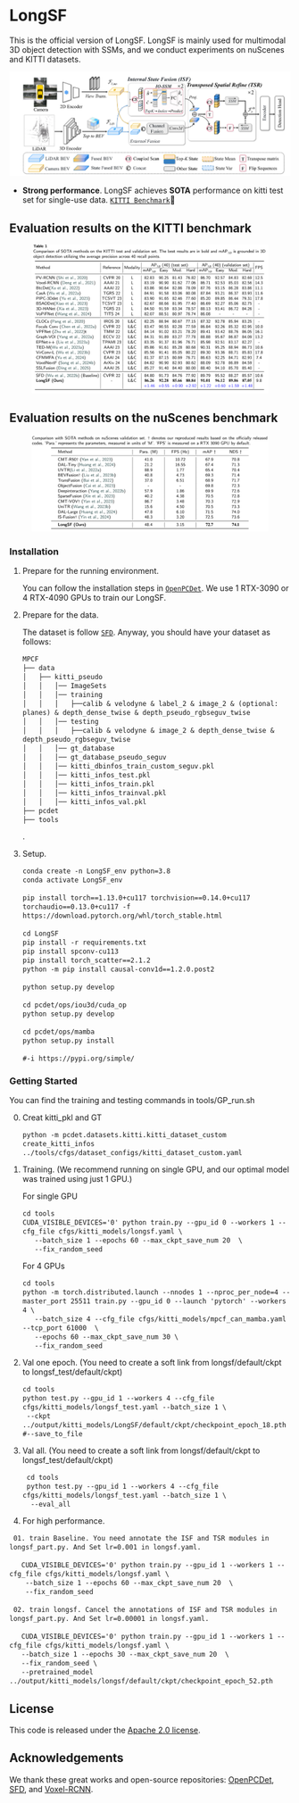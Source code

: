 # LongSF
This is the official version of LongSF. LongSF is mainly used for multimodal 3D object detection with SSMs, and we conduct experiments on nuScenes and KITTI datasets.

![](./Figures/LongSF.png)

* **Strong performance**. LongSF achieves **SOTA** performance on kitti test set for single-use data. [`KITTI Benchmark`](https://www.cvlibs.net/datasets/kitti/eval_object.php?obj_benchmark=3d)💪

## Evaluation results on the KITTI benchmark
<figure>
  <img src="./Figures/Kitti.png" alt="table">
  <figcaption style="text-align: center;"></figcaption>
</figure>

## Evaluation results on the nuScenes benchmark
<figure>
  <img src="./Figures/nuScenes.png" alt="table">
  <figcaption style="text-align: center;"></figcaption>
</figure>





### Installation
1.  Prepare for the running environment. 

    You can  follow the installation steps in [`OpenPCDet`](https://github.com/open-mmlab/OpenPCDet). We use 1 RTX-3090 or 4 RTX-4090 GPUs to train our LongSF.

2. Prepare for the data.  
    
    The dataset is follow [`SFD`](https://github.com/LittlePey/SFD). Anyway, you should have your dataset as follows:

    ```
    MPCF
    ├── data
    │   ├── kitti_pseudo
    │   │   │── ImageSets
    │   │   │── training
    │   │   │   ├──calib & velodyne & label_2 & image_2 & (optional: planes) & depth_dense_twise & depth_pseudo_rgbseguv_twise
    │   │   │── testing
    │   │   │   ├──calib & velodyne & image_2 & depth_dense_twise & depth_pseudo_rgbseguv_twise
    │   │   │── gt_database
    │   │   │── gt_database_pseudo_seguv
    │   │   │── kitti_dbinfos_train_custom_seguv.pkl
    │   │   │── kitti_infos_test.pkl
    │   │   │── kitti_infos_train.pkl
    │   │   │── kitti_infos_trainval.pkl
    │   │   │── kitti_infos_val.pkl
    ├── pcdet
    ├── tools
    ```
    .

3. Setup.

    ```
    conda create -n LongSF_env python=3.8
    conda activate LongSF_env
    
    pip install torch==1.13.0+cu117 torchvision==0.14.0+cu117 torchaudio==0.13.0+cu117 -f https://download.pytorch.org/whl/torch_stable.html
    
    cd LongSF
    pip install -r requirements.txt
    pip install spconv-cu113
    pip install torch_scatter==2.1.2
    python -m pip install causal-conv1d==1.2.0.post2
    
    python setup.py develop
    
    cd pcdet/ops/iou3d/cuda_op
    python setup.py develop
    
    cd pcdet/ops/mamba
    python setup.py install
    
    #-i https://pypi.org/simple/ 

    ```

### Getting Started

   You can find the training and testing commands in tools/GP_run.sh

0. Creat kitti_pkl and GT  

    ```
    python -m pcdet.datasets.kitti.kitti_dataset_custom create_kitti_infos ../tools/cfgs/dataset_configs/kitti_dataset_custom.yaml
    ```
    
1.  Training. (We recommend running on single GPU, and our optimal model was trained using just 1 GPU.)

    For single GPU 
    ```
    cd tools
    CUDA_VISIBLE_DEVICES='0' python train.py --gpu_id 0 --workers 1 --cfg_file cfgs/kitti_models/longsf.yaml \
       --batch_size 1 --epochs 60 --max_ckpt_save_num 20  \
       --fix_random_seed
    ```
    
    For 4 GPUs
    ```
    cd tools
    python -m torch.distributed.launch --nnodes 1 --nproc_per_node=4 --master_port 25511 train.py --gpu_id 0 --launch 'pytorch' --workers 4 \
       --batch_size 4 --cfg_file cfgs/kitti_models/mpcf_can_mamba.yaml  --tcp_port 61000  \
       --epochs 60 --max_ckpt_save_num 30 \
       --fix_random_seed
    ```

2. Val one epoch.  (You need to create a soft link from longsf/default/ckpt to longsf_test/default/ckpt)

    ```
    cd tools
    python test.py --gpu_id 1 --workers 4 --cfg_file cfgs/kitti_models/longsf_test.yaml --batch_size 1 \
     --ckpt ../output/kitti_models/LongSF/default/ckpt/checkpoint_epoch_18.pth #--save_to_file 
    ```
3. Val all. (You need to create a soft link from longsf/default/ckpt to longsf_test/default/ckpt)
   ```
    cd tools
    python test.py --gpu_id 1 --workers 4 --cfg_file cfgs/kitti_models/longsf_test.yaml --batch_size 1 \
     --eval_all
   ```
4.  For high performance.
   ```
    01. train Baseline. You need annotate the ISF and TSR modules in longsf_part.py. And Set lr=0.001 in longsf.yaml.
  
      CUDA_VISIBLE_DEVICES='0' python train.py --gpu_id 1 --workers 1 --cfg_file cfgs/kitti_models/longsf.yaml \
       --batch_size 1 --epochs 60 --max_ckpt_save_num 20  \
       --fix_random_seed

    02. train longsf. Cancel the annotations of ISF and TSR modules in longsf_part.py. And Set lr=0.00001 in longsf.yaml.

      CUDA_VISIBLE_DEVICES='0' python train.py --gpu_id 1 --workers 1 --cfg_file cfgs/kitti_models/longsf.yaml \
      --batch_size 1 --epochs 30 --max_ckpt_save_num 20  \
      --fix_random_seed \
      --pretrained_model ../output/kitti_models/longsf/default/ckpt/checkpoint_epoch_52.pth
   ```
    
## License

This code is released under the [Apache 2.0 license](LICENSE).
    
## Acknowledgements
We thank these great works and open-source repositories:
[OpenPCDet](https://github.com/open-mmlab/OpenPCDet), [SFD](https://github.com/LittlePey/SFD), and [Voxel-RCNN](https://github.com/djiajunustc/Voxel-R-CNN).

